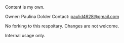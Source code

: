 Content is my own.

Owner: Paulina Dolder
Contact: paulid4628@gmail.com

No forking to this respoitary. Changes are not welcome.

Internal usage only.
